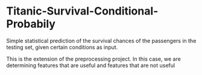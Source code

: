 # Titanic-Survival-Conditional-Probabily
Simple statistical prediction of the survival chances of the passengers in the testing set, given certain conditions as input.

This is the extension of the preprocessing project. In this case, we are determining features that are useful and features that are not useful

